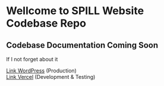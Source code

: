 # Wellcome to SPILL Website Codebase Repo

## Codebase Documentation Coming Soon
If I not forget about it

[Link WordPress](https://kesiswaan.sman16-sby.sch.id/spill/) (Production)\
[Link Vercel](https://web-spill.vercel.app) (Development & Testing)
